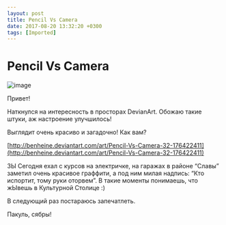 ```yaml
---
layout: post
title: Pencil Vs Camera
date: 2017-08-20 13:32:20 +0300
tags: [Imported]
---
```

# Pencil Vs Camera

![image](http://fc06.deviantart.net/fs70/i/2010/234/0/c/Pencil_Vs_Camera___32_by_BenHeine.jpg)

Привет!

Наткнулся на интересность в просторах DevianArt. Обожаю такие штуки, аж настроение улучшилось!

Выглядит очень красиво и загадочно! Как вам?

[http://benheine.deviantart.com/art/Pencil-Vs-Camera-32-176422411](http://benheine.deviantart.com/art/Pencil-Vs-Camera-32-176422411)

ЗЫ Сегодня ехал с курсов на электричке, на гаражах в районе “Славы” заметил очень красивое граффити, а под ним милая надпись: “Кто испортит, тому руки оторвем”. В такие моменты понимаешь, что жЫвешь в Культурной Столице :)

В следующий раз постараюсь запечатлеть.

Пакуль, сябры<span>!</span>